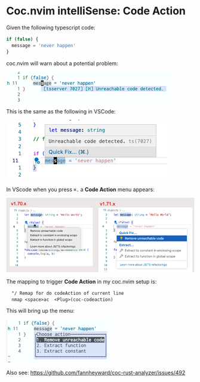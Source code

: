 # Coc.nvim intelliSense: Code Action 

Given the following typescript code:

```ts
if (false) {
  message = 'never happen'
}
```

coc.nvim will warn about a potential problem:

![](./imgs/unreachable-code-detected-macvim.png)

This is the same as the following in VSCode:

![unreachable-code-detected-vscode](./imgs/unreachable-code-detected-vscode.png)

In VScode when you press `⌘.` a  **Code Action** menu appears:

![quick-fix-menu-vscode](./imgs/quick-fix-menu-vscode.png)

The mapping to trigger **Code Action** in my coc.nvim setup is:

```txt
  "/ Remap for do codeAction of current line
  nmap <space>ac  <Plug>(coc-codeaction)
```
This will bring up the menu:

![quick-fix-menu-vscode](./imgs/quick-fix-menu-macvim.png)



Also see:
https://github.com/fannheyward/coc-rust-analyzer/issues/492



